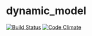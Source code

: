 dynamic_model
=============

[![Build Status](https://secure.travis-ci.org/rmoliva/dynamic_model.png)](http://travis-ci.org/rmoliva/dynamic_model)
[![Code Climate](https://codeclimate.com/github/rmoliva/dynamic_model.png)](https://codeclimate.com/github/rmoliva/dynamic_model)